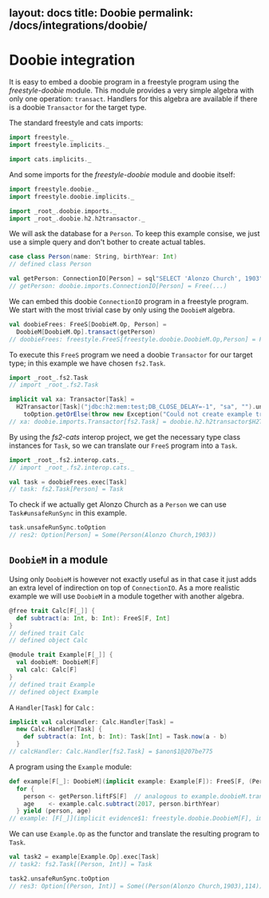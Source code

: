 layout: docs
title: Doobie
permalink: /docs/integrations/doobie/
---

# Doobie integration

It is easy to embed a doobie program in a freestyle program using the _freestyle-doobie_ module. This module provides a very simple algebra with only one operation: `transact`. Handlers for this algebra are available if there is a doobie `Transactor` for the target type.


The standard freestyle and cats imports:

```scala
import freestyle._
import freestyle.implicits._

import cats.implicits._
```

And some imports for the _freestyle-doobie_ module and doobie itself:

```scala
import freestyle.doobie._
import freestyle.doobie.implicits._

import _root_.doobie.imports._
import _root_.doobie.h2.h2transactor._
```

We will ask the database for a `Person`. To keep this example consise, we just use a simple query and don't bother to create actual tables.

```scala
case class Person(name: String, birthYear: Int)
// defined class Person

val getPerson: ConnectionIO[Person] = sql"SELECT 'Alonzo Church', 1903".query[Person].unique
// getPerson: doobie.imports.ConnectionIO[Person] = Free(...)
```

We can embed this doobie `ConnectionIO` program in a freestyle program. We start with the most trivial case by only using the `DoobieM` algebra.

```scala
val doobieFrees: FreeS[DoobieM.Op, Person] =
  DoobieM[DoobieM.Op].transact(getPerson)
// doobieFrees: freestyle.FreeS[freestyle.doobie.DoobieM.Op,Person] = Free(...)
```

To execute this `FreeS` program we need a doobie `Transactor` for our target type; in this example we have chosen `fs2.Task`.

```scala
import _root_.fs2.Task
// import _root_.fs2.Task

implicit val xa: Transactor[Task] =
  H2Transactor[Task]("jdbc:h2:mem:test;DB_CLOSE_DELAY=-1", "sa", "").unsafeRunSync.
    toOption.getOrElse(throw new Exception("Could not create example transactor"))
// xa: doobie.imports.Transactor[fs2.Task] = doobie.h2.h2transactor$H2Transactor@4ad11b9d
```

By using the _fs2-cats_ interop project, we get the necessary type class instances for `Task`, so we can translate our `FreeS` program into a `Task`.

```scala
import _root_.fs2.interop.cats._
// import _root_.fs2.interop.cats._

val task = doobieFrees.exec[Task]
// task: fs2.Task[Person] = Task
```

To check if we actually get Alonzo Church as a `Person` we can use `Task#unsafeRunSync` in this example.

```scala
task.unsafeRunSync.toOption
// res2: Option[Person] = Some(Person(Alonzo Church,1903))
```

## `DoobieM` in a module

Using only `DoobieM` is however not exactly useful as in that case it just adds an extra level of indirection on top of `ConnectionIO`. As a more realistic example we will use `DoobieM` in a module together with another algebra.


```scala
@free trait Calc[F[_]] {
  def subtract(a: Int, b: Int): FreeS[F, Int]
}
// defined trait Calc
// defined object Calc

@module trait Example[F[_]] {
  val doobieM: DoobieM[F]
  val calc: Calc[F]
}
// defined trait Example
// defined object Example
```

A `Handler[Task]` for `Calc` :

```scala
implicit val calcHandler: Calc.Handler[Task] =
  new Calc.Handler[Task] {
    def subtract(a: Int, b: Int): Task[Int] = Task.now(a - b)
  }
// calcHandler: Calc.Handler[fs2.Task] = $anon$1@207be775
```

A program using the `Example` module:

```scala
def example[F[_]: DoobieM](implicit example: Example[F]): FreeS[F, (Person, Int)] =
  for {
    person <- getPerson.liftFS[F]  // analogous to example.doobieM.transact(getPerson)
    age    <- example.calc.subtract(2017, person.birthYear)
  } yield (person, age)
// example: [F[_]](implicit evidence$1: freestyle.doobie.DoobieM[F], implicit example: Example[F])freestyle.FreeS[F,(Person, Int)]
```

We can use `Example.Op` as the functor and translate the resulting program to `Task`.

```scala
val task2 = example[Example.Op].exec[Task]
// task2: fs2.Task[(Person, Int)] = Task

task2.unsafeRunSync.toOption
// res3: Option[(Person, Int)] = Some((Person(Alonzo Church,1903),114))
```
